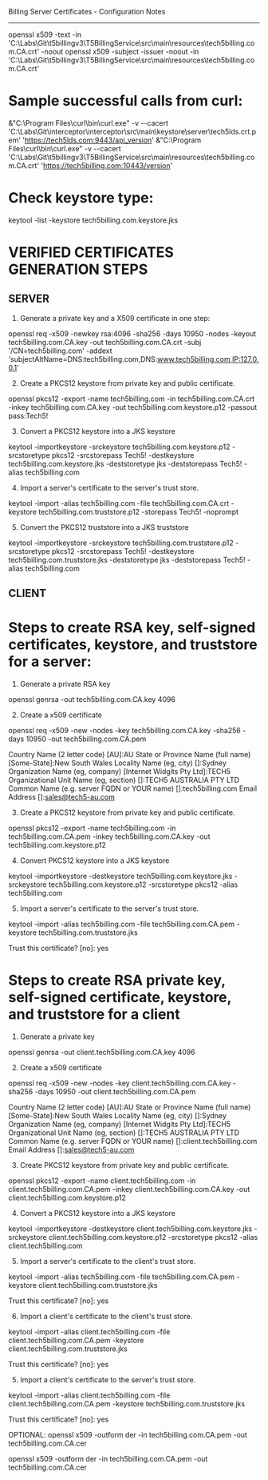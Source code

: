 Billing Server Certificates - Configuration Notes

---

openssl x509 -text -in 'C:\Labs\Git\t5billingv3\T5BillingService\src\main\resources\tech5billing.com.CA.crt' -noout
openssl x509 -subject -issuer -noout -in 'C:\Labs\Git\t5billingv3\T5BillingService\src\main\resources\tech5billing.com.CA.crt'


# Sample successful calls from curl:
&"C:\Program Files\curl\bin\curl.exe" -v --cacert 'C:\Labs\Git\interceptor\interceptor\src\main\keystore\server\tech5lds.crt.pem' 'https://tech5lds.com:9443/api_version'
&"C:\Program Files\curl\bin\curl.exe" -v --cacert 'C:\Labs\Git\t5billingv3\T5BillingService\src\main\resources\tech5billing.com.CA.crt' 'https://tech5billing.com:10443/version'

# Check keystore type:
keytool -list -keystore tech5billing.com.keystore.jks



# VERIFIED CERTIFICATES GENERATION STEPS

## SERVER

1. Generate a private key and a X509 certificate in one step:

openssl req -x509 -newkey rsa:4096 -sha256 -days 10950 -nodes -keyout tech5billing.com.CA.key -out tech5billing.com.CA.crt -subj '/CN=tech5billing.com' -addext 'subjectAltName=DNS:tech5billing.com,DNS:www.tech5billing.com,IP:127.0.0.1'


2. Create a PKCS12 keystore from private key and public certificate.

openssl pkcs12 -export -name tech5billing.com -in tech5billing.com.CA.crt -inkey tech5billing.com.CA.key -out tech5billing.com.keystore.p12 -passout pass:Tech5!


3. Convert a PKCS12 keystore into a JKS keystore

keytool -importkeystore -srckeystore tech5billing.com.keystore.p12 -srcstoretype pkcs12 -srcstorepass Tech5! -destkeystore tech5billing.com.keystore.jks -deststoretype jks -deststorepass Tech5! -alias tech5billing.com


4. Import a server's certificate to the server's trust store.

keytool -import -alias tech5billing.com -file tech5billing.com.CA.crt -keystore tech5billing.com.truststore.p12 -storepass Tech5! -noprompt


5. Convert the PKCS12 truststore into a JKS truststore

keytool -importkeystore -srckeystore tech5billing.com.truststore.p12 -srcstoretype pkcs12 -srcstorepass Tech5! -destkeystore tech5billing.com.truststore.jks -deststoretype jks -deststorepass Tech5! -alias tech5billing.com



## CLIENT





# Steps to create RSA key, self-signed certificates, keystore, and truststore for a server:

1. Generate a private RSA key

openssl genrsa -out tech5billing.com.CA.key 4096


2. Create a x509 certificate

openssl req -x509 -new -nodes -key tech5billing.com.CA.key -sha256 -days 10950 -out tech5billing.com.CA.pem

Country Name (2 letter code) [AU]:AU
State or Province Name (full name) [Some-State]:New South Wales
Locality Name (eg, city) []:Sydney
Organization Name (eg, company) [Internet Widgits Pty Ltd]:TECH5
Organizational Unit Name (eg, section) []:TECH5 AUSTRALIA PTY LTD
Common Name (e.g. server FQDN or YOUR name) []:tech5billing.com
Email Address []:sales@tech5-au.com


3. Create a PKCS12 keystore from private key and public certificate.

openssl pkcs12 -export -name tech5billing.com -in tech5billing.com.CA.pem -inkey tech5billing.com.CA.key -out tech5billing.com.keystore.p12


4. Convert PKCS12 keystore into a JKS keystore

keytool -importkeystore -destkeystore tech5billing.com.keystore.jks -srckeystore tech5billing.com.keystore.p12 -srcstoretype pkcs12 -alias tech5billing.com


5. Import a server's certificate to the server's trust store.

keytool -import -alias tech5billing.com -file tech5billing.com.CA.pem -keystore tech5billing.com.truststore.jks

Trust this certificate? [no]:  yes


# Steps to create RSA private key, self-signed certificate, keystore, and truststore for a client

1. Generate a private key

openssl genrsa -out client.tech5billing.com.CA.key 4096


2. Create a x509 certificate

openssl req -x509 -new -nodes -key client.tech5billing.com.CA.key -sha256 -days 10950 -out client.tech5billing.com.CA.pem

Country Name (2 letter code) [AU]:AU
State or Province Name (full name) [Some-State]:New South Wales
Locality Name (eg, city) []:Sydney
Organization Name (eg, company) [Internet Widgits Pty Ltd]:TECH5
Organizational Unit Name (eg, section) []:TECH5 AUSTRALIA PTY LTD
Common Name (e.g. server FQDN or YOUR name) []:client.tech5billing.com
Email Address []:sales@tech5-au.com


3. Create PKCS12 keystore from private key and public certificate.

openssl pkcs12 -export -name client.tech5billing.com -in client.tech5billing.com.CA.pem -inkey client.tech5billing.com.CA.key -out client.tech5billing.com.keystore.p12


4. Convert a PKCS12 keystore into a JKS keystore

keytool -importkeystore -destkeystore client.tech5billing.com.keystore.jks -srckeystore client.tech5billing.com.keystore.p12 -srcstoretype pkcs12 -alias client.tech5billing.com


5. Import a server's certificate to the client's trust store.

keytool -import -alias tech5billing.com -file tech5billing.com.CA.pem -keystore client.tech5billing.com.truststore.jks

Trust this certificate? [no]:  yes


6. Import a client's certificate to the client's trust store.

keytool -import -alias client.tech5billing.com -file client.tech5billing.com.CA.pem -keystore client.tech5billing.com.truststore.jks

Trust this certificate? [no]:  yes


5. Import a client's certificate to the server's trust store.

keytool -import -alias client.tech5billing.com -file client.tech5billing.com.CA.pem -keystore tech5billing.com.truststore.jks

Trust this certificate? [no]:  yes


OPTIONAL: openssl x509 -outform der -in tech5billing.com.CA.pem -out tech5billing.com.CA.cer

openssl x509 -outform der -in tech5billing.com.CA.pem -out tech5billing.com.CA.cer